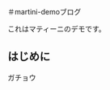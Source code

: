 ＃martini-demoブログ

これはマティーニのデモです。


## はじめに
ガチョウ
<!--stackedit_data:
eyJoaXN0b3J5IjpbLTUyNzI4NTI1Nl19
-->